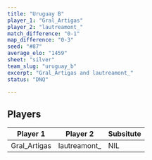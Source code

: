 ```yaml
---
title: "Uruguay B"
player_1: "Gral_Artigas"
player_2: "lautreamont_"
match_difference: "0-1"
map_difference: "0-3"
seed: "#87"
average_elo: "1459"
sheet: "silver"
team_slug: "uruguay_b"
excerpt: "Gral_Artigas and lautreamont_"
status: "DNQ"

---
```

## Players

| Player 1 | Player 2 | Subsitute |
| -- | -- | -- |
| Gral_Artigas | lautreamont_ | NIL |

